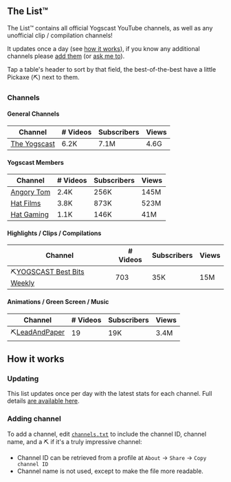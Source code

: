 ## The List™️

The List™️ contains all official Yogscast YouTube channels, as well as any unofficial clip / compilation channels!

It updates once a day (see [how it works](#how-it-works)), if you know any additional channels please [add them](#adding-channel) (or [ask me to](mailto:jake@jakelee.co.uk)). 

Tap a table's header to sort by that field, the best-of-the-best have a little Pickaxe (⛏️) next to them.

### Channels

#### General Channels

| Channel | # Videos | Subscribers | Views |
| --- | --- | --- | --- |
| [The Yogscast](https://youtube.com/@yogscast) | 6.2K | 7.1M | 4.6G |

#### Yogscast Members

| Channel | # Videos | Subscribers | Views |
| --- | --- | --- | --- |
| [Angory Tom](https://youtube.com/@angorytom) | 2.4K | 256K | 145M |
| [Hat Films](https://youtube.com/@hatfilms) | 3.8K | 873K | 523M |
| [Hat Gaming](https://youtube.com/@hatfilmsgaming) | 1.1K | 146K | 41M |

#### Highlights / Clips / Compilations

| Channel | # Videos | Subscribers | Views |
| --- | --- | --- | --- |
| ⛏️[YOGSCAST Best Bits Weekly](https://youtube.com/@yogscastbestbitsweekly) | 703 | 35K | 15M |

#### Animations / Green Screen / Music

| Channel | # Videos | Subscribers | Views |
| --- | --- | --- | --- |
| ⛏️[LeadAndPaper](https://youtube.com/@leadandpaper) | 19 | 19K | 3.4M |


## How it works

### Updating

This list updates once per day with the latest stats for each channel. Full details [are available here](https://blog.jakelee.co.uk/fetching-youtube-metadata-in-github-actions-and-persisting/).

### Adding channel

To add a channel, edit [`channels.txt`](https://github.com/JakeSteam/Yogscast/blob/main/automation/channels.txt) to include the channel ID, channel name, and a ⛏️ if it's a truly impressive channel:
* Channel ID can be retrieved from a profile at `About` -> `Share` -> `Copy channel ID`
* Channel name is not used, except to make the file more readable.

<script>
window.onload = function() {
    // Pull value out of the cell we're comparing
    const getCellValue = (tr, idx) => idx === 0 ? 
        tr.children[idx].textContent : 
        parseFormattedInt(tr.children[idx].textContent);

    // Convert formatted number into sortable numeric one
    function parseFormattedInt(formattedInt) {
        if (formattedInt.includes(".")) {
            return formattedInt
                .replace(".", "")
                .replace("K", "00")
                .replace("M", "00000")
                .replace("B", "00000000");
        } else {
            return formattedInt
                .replace("K", "000")
                .replace("M", "000000")
                .replace("B", "000000000");
        };
    };

    // Compare function for each cell's value
    const comparer = (idx, asc) => (a, b) => ((v1, v2) =>
        v1 !== '' && v2 !== '' && !isNaN(v1) && !isNaN(v2) ? v1 - v2 : v1.toString().localeCompare(v2)
    )(getCellValue(asc ? a : b, idx), getCellValue(asc ? b : a, idx));

    // Make clicking a header sort the contents
    document.querySelectorAll('th').forEach(th => th.addEventListener('click', (() => {
        const table = th.closest('table');
        const tbody = table.querySelector('tbody');
        Array.from(tbody.querySelectorAll('tr'))
            .sort(comparer(Array.from(th.parentNode.children).indexOf(th), this.asc = !this.asc))
            .forEach(tr => tbody.appendChild(tr));
    })));
}
</script>
